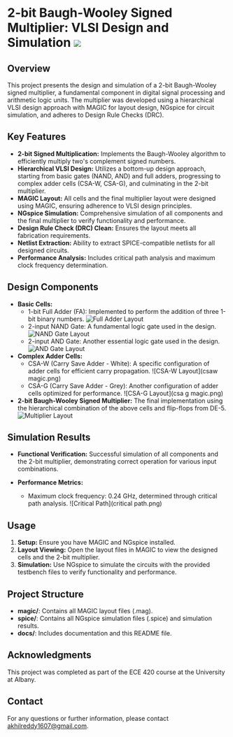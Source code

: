 # 2-bit Baugh-Wooley Signed Multiplier: VLSI Design and Simulation  ![](layout.png)

## Overview

This project presents the design and simulation of a 2-bit Baugh-Wooley signed multiplier, a fundamental component in digital signal processing and arithmetic logic units. The multiplier was developed using a hierarchical VLSI design approach with MAGIC for layout design, NGspice for circuit simulation, and adheres to Design Rule Checks (DRC).

## Key Features

* **2-bit Signed Multiplication:** Implements the Baugh-Wooley algorithm to efficiently multiply two's complement signed numbers.
* **Hierarchical VLSI Design:** Utilizes a bottom-up design approach, starting from basic gates (NAND, AND) and full adders, progressing to complex adder cells (CSA-W, CSA-G), and culminating in the 2-bit multiplier.
* **MAGIC Layout:** All cells and the final multiplier layout were designed using MAGIC, ensuring adherence to VLSI design principles.
* **NGspice Simulation:** Comprehensive simulation of all components and the final multiplier to verify functionality and performance.
* **Design Rule Check (DRC) Clean:** Ensures the layout meets all fabrication requirements.
* **Netlist Extraction:** Ability to extract SPICE-compatible netlists for all designed circuits.
* **Performance Analysis:** Includes critical path analysis and maximum clock frequency determination.

## Design Components

* **Basic Cells:**
    * 1-bit Full Adder (FA): Implemented to perform the addition of three 1-bit binary numbers.
        ![Full Adder Layout](famagic.jpg)
    * 2-input NAND Gate: A fundamental logic gate used in the design.
        ![NAND Gate Layout](nandmagic.png)
    * 2-input AND Gate: Another essential logic gate used in the design.
        ![AND Gate Layout](andmagic.png)
* **Complex Adder Cells:**
    * CSA-W (Carry Save Adder - White): A specific configuration of adder cells for efficient carry propagation.
        ![CSA-W Layout](csaw magic.png)
    * CSA-G (Carry Save Adder - Grey): Another configuration of adder cells optimized for performance.
        ![CSA-G Layout](csa g magic.png)
* **2-bit Baugh-Wooley Signed Multiplier:** The final implementation using the hierarchical combination of the above cells and flip-flops from DE-5.
    ![Multiplier Layout](mulmagic.png)

## Simulation Results

* **Functional Verification:** Successful simulation of all components and the 2-bit multiplier, demonstrating correct operation for various input combinations.
   
* **Performance Metrics:**
    * Maximum clock frequency: 0.24 GHz, determined through critical path analysis.
        ![Critical Path](critical path.png)

## Usage

1.  **Setup:** Ensure you have MAGIC and NGspice installed.
2.  **Layout Viewing:** Open the layout files in MAGIC to view the designed cells and the 2-bit multiplier.
3.  **Simulation:** Use NGspice to simulate the circuits with the provided testbench files to verify functionality and performance.

## Project Structure

* **magic/**: Contains all MAGIC layout files (.mag).
* **spice/**: Contains all NGspice simulation files (.spice) and simulation results.
* **docs/**: Includes documentation and this README file.

## Acknowledgments

This project was completed as part of the ECE 420 course at the University at Albany.

## Contact

For any questions or further information, please contact akhilreddy1607@gmail.com.
